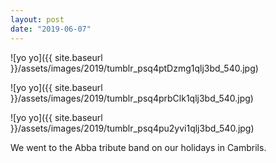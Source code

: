 ```yaml
---
layout: post
date: "2019-06-07"
---
```


![yo yo]({{ site.baseurl }}/assets/images/2019/tumblr_psq4ptDzmg1qlj3bd_540.jpg)

![yo yo]({{ site.baseurl }}/assets/images/2019/tumblr_psq4prbClk1qlj3bd_540.jpg)

![yo yo]({{ site.baseurl }}/assets/images/2019/tumblr_psq4pu2yvi1qlj3bd_540.jpg)

We went to the Abba tribute band on our holidays in Cambrils.
